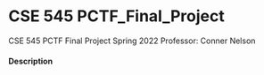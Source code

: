 # CSE 545 PCTF_Final_Project
CSE 545 PCTF Final Project 
Spring 2022
Professor: Conner Nelson

#### Description
